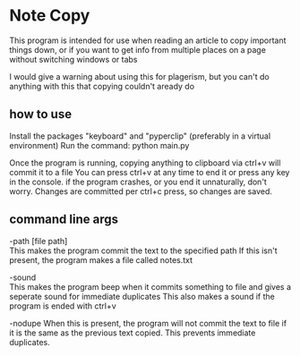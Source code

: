 # Note Copy

This program is intended for use when reading an article to copy important things down, or if you want to get info from multiple places on a page without switching windows or tabs

I would give a warning about using this for plagerism, but you can't do anything with this that copying couldn't aready do

## how to use
Install the packages "keyboard" and "pyperclip"  (preferably in a virtual environment)
Run the command: python main.py

Once the program is running, copying anything to clipboard via ctrl+v will commit it to a file
You can press ctrl+v at any time to end it or press any key in the console.
if the program crashes, or you end it unnaturally, don't worry. Changes are committed per ctrl+c press, so changes are saved.

## command line args

-path [file path]  
This makes the program commit the text to the specified path
If this isn't present, the program makes a file called notes.txt

-sound  
This makes the program beep when it commits something to file and gives a seperate sound for immediate duplicates
This also makes a sound if the program is ended with ctrl+v

-nodupe
When this is present, the program will not commit the text to file if it is the same as the previous text copied. This prevents immediate duplicates.
